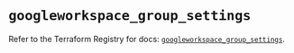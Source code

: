 # `googleworkspace_group_settings`

Refer to the Terraform Registry for docs: [`googleworkspace_group_settings`](https://registry.terraform.io/providers/samuzad/googleworkspace/0.11.0/docs/resources/group_settings).
